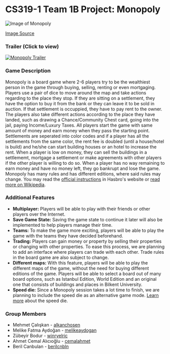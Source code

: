 # CS319-1 Team 1B Project: Monopoly

![Image of Monopoly](https://images-na.ssl-images-amazon.com/images/I/91RSg9MCGtL._AC_SY450_.jpg)

[Image Source](https://www.amazon.com/Hasbro-00009-97-Monopoly/dp/B00000IWCT)

### Trailer (Click to view)

[![Monopoly Trailer](https://img.youtube.com/vi/48PbnME0o_Y/0.jpg)](https://www.youtube.com/watch?v=48PbnME0o_Y)

### Game Description

Monopoly is a board game where 2-6 players try to be the wealthiest person in the game through buying, selling, renting or even mortgaging. Players use a pair of dice to move around the map and take actions regarding to the place they stop. If they are sitting on a settlement, they have the option to buy it from the bank or they can leave it to be sold in auction. If that settlement is occuppied, they have to pay rent to the owner. The players also take different actions according to the place they have landed, such as drawing a Chance/Community Chest card, going into the jail, paying Income/Luxury Taxes. All players start the game with same amount of money and earn money when they pass the starting point. Settlements are seperated into color codes and if a player has all the settlements from the same color, the rent fee is doubled (until a house/hotel is build) and he/she can start building houses or an hotel to increase the rent. When a player is low on money, they can sell the buildings in a settlememt, mortgage a settlement or make agreements with other players if the other player is willing to do so. When a player has no way remaining to earn money and have no money left, they go bankrupt and lose the game. Monopoly has many rules and has different editions, where said rules may change. You may read the
[official instructions](https://www.hasbro.com/common/instruct/monins.pdf) in Hasbro's website or 
[read more on Wikipedia](https://en.wikipedia.org/wiki/Monopoly_(game)).

### Additional Features

- **Multiplayer:** Players will be able to play with their friends or other players over the Internet.
- **Save Game State:** Saving the game state to continue it later will also be implemented to help players manage their time.
- **Teams:** To make the game more exciting, players will be able to play the game with the teams they have decided beforehand.
- **Trading:** Players can gain money or property by selling their properties or changing with other properties. To ease this process, we are planning to add an interface where players can trade with each other. Trade rules in the board game are also subject to change.
- **Different maps:** With this feature, players will be able to play the different maps of the game, without the need for buying different editions of the game. Players will be able to select a board out of many board options, such as Istanbul Edition, World Edition and an original one that consists of buildings and places in Bilkent University.
- **Speed die:** Since a Monopoly session takes a lot time to finish, we are planning to include the speed die as an alternative game mode. [Learn more](https://monopoly.fandom.com/wiki/Speed_Die) about the speed die.

### Group Members

- Mehmet Çalışkan - [alkanchosen](https://www.github.com/alkanchosen)
- Melike Fatma Aydoğan - [melikeaydogan](https://www.github.com/melikeaydogan)
- Zübeyir Bodur - [winryelric](https://www.github.com/winryelric)
- Ahmet Cemal Alıcıoğlu - [cemalahmet](https://www.github.com/cemalahmet)
- Beril Canbulan  - [berilcnbln](https://www.github.com/berilcnbln)
